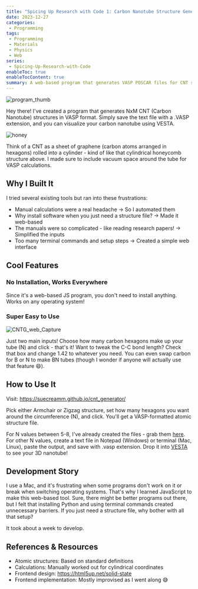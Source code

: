 ```yaml
---
title: "Spicing Up Research with Code 1: Carbon Nanotube Structure Generator Dev Diary (1)"
date: 2023-12-27
categories:
 - Programming
tags:
 - Programming
 - Materials
 - Physics
 - Web
series:
 - Spicing-Up-Research-with-Code
enableToc: true
enableTocContent: true
summary: A web-based program that generates VASP POSCAR files for CNT structures. It automates complex calculations and creates structures with simple inputs - no installation required.
---
```


![program_thumb](/uploads/post/CNTnew_16_9.gif "program_thumb")

Hey there! I've created a program that generates NxM CNT (Carbon Nanotube) structures in VASP format. Simply save the text file with a .VASP extension, and you can visualize your carbon nanotube using VESTA.

![honey](/uploads/post/honey.png "honey")

Think of a CNT as a sheet of graphene (carbon atoms arranged in hexagons) rolled into a cylinder - kind of like that cylindrical honeycomb structure above. I made sure to include vacuum space around the tube for VASP calculations.

## Why I Built It

I tried several existing tools but ran into these frustrations:
- Manual calculations were a real headache → So I automated them
- Why install software when you just need a structure file? → Made it web-based
- The manuals were so complicated - like reading research papers! → Simplified the inputs
- Too many terminal commands and setup steps → Created a simple web interface

## Cool Features

### No Installation, Works Everywhere
Since it's a web-based JS program, you don't need to install anything. Works on any operating system!

### Super Easy to Use
![CNTG_web_Capture](/uploads/post/CNTwebCapture.jpg "CNTG_web_Capture")

Just two main inputs! Choose how many carbon hexagons make up your tube (N) and click - that's it! Want to tweak the C-C bond length? Check that box and change 1.42 to whatever you need. You can even swap carbon for B or N to make BN tubes (though I wonder if anyone will actually use that feature 😄).

## How to Use It

Visit: https://suecreamm.github.io/cnt_generator/

Pick either Armchair or Zigzag structure, set how many hexagons you want around the circumference (N), and click. You'll get a VASP-formatted atomic structure file.

For N values between 5-8, I've already created the files - grab them [here](https://github.com/suecreamm/materials/tree/main/02CNT). For other N values, create a text file in Notepad (Windows) or terminal (Mac, Linux), paste the output, and save with .vasp extension. Drop it into [VESTA](https://jp-minerals.org/vesta/en/download.html) to see your 3D nanotube!

## Development Story

I use a Mac, and it's frustrating when some programs don't work on it or break when switching operating systems. That's why I learned JavaScript to make this web-based tool. Sure, there might be better programs out there, but I felt that installing Python and using terminal commands created unnecessary barriers. If you just need a structure file, why bother with all that setup?

It took about a week to develop.

## References & Resources
- Atomic structures: Based on standard definitions
- Calculations: Manually worked out for cylindrical coordinates
- Frontend design: https://html5up.net/solid-state
- Frontend implementation: Mostly improvised as I went along 😅
